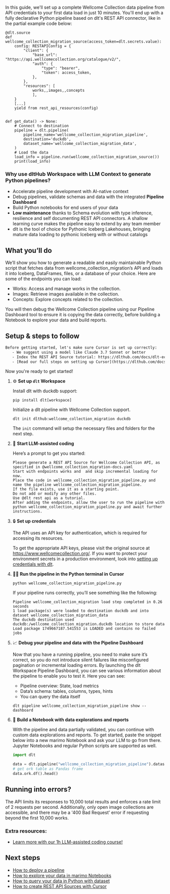 In this guide, we'll set up a complete Wellcome Collection data pipeline from API credentials to your first data load in just 10 minutes. You'll end up with a fully declarative Python pipeline based on dlt's REST API connector, like in the partial example code below:

```python-outcome
@dlt.source
def wellcome_collection_migration_source(access_token=dlt.secrets.value):
    config: RESTAPIConfig = {
        "client": {
            "base_url": "https://api.wellcomecollection.org/catalogue/v2/",
            "auth": {
                "type": "bearer",
                "token": access_token,
            },
        },
        "resources": [
            works,,images,,concepts
            ],
    }
    [...]
    yield from rest_api_resources(config)


def get_data() -> None:
    # Connect to destination
    pipeline = dlt.pipeline(
        pipeline_name='wellcome_collection_migration_pipeline',
        destination='duckdb',
        dataset_name='wellcome_collection_migration_data', 
    )
    # Load the data
    load_info = pipeline.run(wellcome_collection_migration_source())
    print(load_info) 
```

### Why use dltHub Workspace with LLM Context to generate Python pipelines?

- Accelerate pipeline development with AI-native context
- Debug pipelines, validate schemas and data with the integrated **Pipeline Dashboard**
- Build Python notebooks for end users of your data
- **Low maintenance** thanks to Schema evolution with type inference, resilience and self documenting REST API connectors. A shallow learning curve makes the pipeline easy to extend by any team member
- dlt is the tool of choice for Pythonic Iceberg Lakehouses, bringing mature data loading to pythonic Iceberg with or without catalogs

## What you’ll do

We’ll show you how to generate a readable and easily maintainable Python script that fetches data from wellcome_collection_migration’s API and loads it into Iceberg, DataFrames, files, or a database of your choice. Here are some of the endpoints you can load:

- Works: Access and manage works in the collection.
- Images: Retrieve images available in the collection.
- Concepts: Explore concepts related to the collection.

You will then debug the Wellcome Collection pipeline using our Pipeline Dashboard tool to ensure it is copying the data correctly, before building a Notebook to explore your data and build reports.

## Setup & steps to follow

```default
Before getting started, let's make sure Cursor is set up correctly:
   - We suggest using a model like Claude 3.7 Sonnet or better
   - Index the REST API Source tutorial: https://dlthub.com/docs/dlt-ecosystem/verified-sources/rest_api/ and add it to context as **@dlt rest api**
   - [Read our full steps on setting up Cursor](https://dlthub.com/docs/dlt-ecosystem/llm-tooling/cursor-restapi#23-configuring-cursor-with-documentation)
```

Now you're ready to get started!

1. ⚙️ **Set up `dlt` Workspace**
    
    Install dlt with duckdb support:
    ```shell
    pip install dlt[workspace]
    ```

    Initialize a dlt pipeline with Wellcome Collection support.
    ```shell
    dlt init dlthub:wellcome_collection_migration duckdb
    ```

    The `init` command will setup the necessary files and folders for the next step.
    
2. 🤠 **Start LLM-assisted coding**
    
    Here’s a prompt to get you started:
    
    ```prompt
    Please generate a REST API Source for Wellcome Collection API, as specified in @wellcome_collection_migration-docs.yaml 
    Start with endpoints works and  and skip incremental loading for now. 
    Place the code in wellcome_collection_migration_pipeline.py and name the pipeline wellcome_collection_migration_pipeline. 
    If the file exists, use it as a starting point. 
    Do not add or modify any other files. 
    Use @dlt rest api as a tutorial. 
    After adding the endpoints, allow the user to run the pipeline with python wellcome_collection_migration_pipeline.py and await further instructions.
    ```

    
3. 🔒 **Set up credentials** 
    
    The API uses an API key for authentication, which is required for accessing its resources.
    
    To get the appropriate API keys, please visit the original source at https://www.wellcomecollection.org/.
    If you want to protect your environment secrets in a production environment, look into [setting up credentials with dlt](https://dlthub.com/docs/walkthroughs/add_credentials).
    
4. 🏃‍♀️ **Run the pipeline in the Python terminal in Cursor**
    
    ```shell
    python wellcome_collection_migration_pipeline.py
    ```
    
    If your pipeline runs correctly, you’ll see something like the following:
    
    ```shell
    Pipeline wellcome_collection_migration load step completed in 0.26 seconds
    1 load package(s) were loaded to destination duckdb and into dataset wellcome_collection_migration_data
    The duckdb destination used duckdb:/wellcome_collection_migration.duckdb location to store data
    Load package 1749667187.541553 is LOADED and contains no failed jobs
    ```
    
5. 📈 **Debug your pipeline and data with the Pipeline Dashboard**

    Now that you have a running pipeline, you need to make sure it’s correct, so you do not introduce silent failures like misconfigured pagination or incremental loading errors. By launching the dlt Workspace Pipeline Dashboard, you can see various information about the pipeline to enable you to test it. Here you can see:
    - Pipeline overview: State, load metrics
    - Data’s schema: tables, columns, types, hints
    - You can query the data itself
    
    ```shell
    dlt pipeline wellcome_collection_migration_pipeline show --dashboard
    ```
    
6. 🐍 **Build a Notebook with data explorations and reports**

    With the pipeline and data partially validated, you can continue with custom data explorations and reports. To get started, paste the snippet below into a new marimo Notebook and ask your LLM to go from there. Jupyter Notebooks and regular Python scripts are supported as well.

    
    ```python
    import dlt

   data = dlt.pipeline("wellcome_collection_migration_pipeline").dataset()
   # get ork table as Pandas frame
   data.ork.df().head()
    ```

## Running into errors?

The API limits its responses to 10,000 total results and enforces a rate limit of 2 requests per second. Additionally, only open image collections are accessible, and there may be a '400 Bad Request' error if requesting beyond the first 10,000 works.

### Extra resources:

- [Learn more with our 1h LLM-assisted coding course!](https://www.youtube.com/watch?v=GGid70rnJuM)

## Next steps

- [How to deploy a pipeline](https://dlthub.com/docs/walkthroughs/deploy-a-pipeline)
- [How to explore your data in marimo Notebooks](https://dlthub.com/docs/general-usage/dataset-access/marimo)
- [How to query your data in Python with dataset](https://dlthub.com/docs/general-usage/dataset-access/dataset)
- [How to create REST API Sources with Cursor](https://dlthub.com/docs/dlt-ecosystem/llm-tooling/cursor-restapi)
